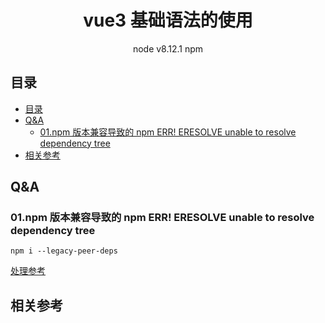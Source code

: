<div align="center">
  <h1>vue3 基础语法的使用</h1>
  <p>node v8.12.1  npm </p>
</div>

## 目录

- [目录](#目录)
- [Q\&A](#qa)
  - [01.npm 版本兼容导致的 npm ERR! ERESOLVE unable to resolve dependency tree](#01npm-版本兼容导致的-npm-err-eresolve-unable-to-resolve-dependency-tree)
- [相关参考](#相关参考)

## Q&A

### 01.npm 版本兼容导致的 npm ERR! ERESOLVE unable to resolve dependency tree

```shell
npm i --legacy-peer-deps
```

[处理参考](https://www.cnblogs.com/it-people/p/15500753.html)

## 相关参考
